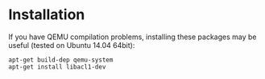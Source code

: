 # Installation
If you have QEMU compilation problems, installing these packages may be useful (tested on Ubuntu 14.04 64bit):

    apt-get build-dep qemu-system
    apt-get install libacl1-dev



